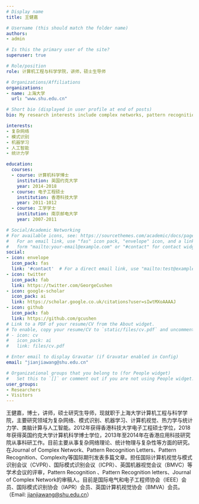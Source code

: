 ```yaml
---
# Display name
title: 王健嘉

# Username (this should match the folder name)
authors:
- admin

# Is this the primary user of the site?
superuser: true

# Role/position
role: 计算机工程与科学学院，讲师，硕士生导师

# Organizations/Affiliations
organizations:
- name: 上海大学
  url: "www.shu.edu.cn"

# Short bio (displayed in user profile at end of posts)
bio: My research interests include complex networks, pattern recognition and machine learning. Particularly, I interest in the statistical structural of pattern recognition, statistical mechanics in complex networks and the network neuroscience.

interests:
- 复杂网络
- 模式识别
- 机器学习
- 人工智能
- 统计力学

education:
  courses:
  - course: 计算机科学博士
    institution: 英国约克大学
    year: 2014-2018
  - course: 电子工程硕士
    institution: 香港科技大学
    year: 2011-1012
  - course: 工学学士
    institution: 南京邮电大学
    year: 2007-2011

# Social/Academic Networking
# For available icons, see: https://sourcethemes.com/academic/docs/page-builder/#icons
#   For an email link, use "fas" icon pack, "envelope" icon, and a link in the
#   form "mailto:your-email@example.com" or "#contact" for contact widget.
social:
- icon: envelope
  icon_pack: fas
  link: '#contact'  # For a direct email link, use "mailto:test@example.org".
- icon: twitter
  icon_pack: fab
  link: https://twitter.com/GeorgeCushen
- icon: google-scholar
  icon_pack: ai
  link: https://scholar.google.co.uk/citations?user=sIwtMXoAAAAJ
- icon: github
  icon_pack: fab
  link: https://github.com/gcushen
# Link to a PDF of your resume/CV from the About widget.
# To enable, copy your resume/CV to `static/files/cv.pdf` and uncomment the lines below.
# - icon: cv
#   icon_pack: ai
#   link: files/cv.pdf

# Enter email to display Gravatar (if Gravatar enabled in Config)
email: "jianjiawang@shu.edu.cn"

# Organizational groups that you belong to (for People widget)
#   Set this to `[]` or comment out if you are not using People widget.
user_groups:
- Researchers
- Visitors
---
```


王健嘉，博士，讲师，硕士研究生导师，现就职于上海大学计算机工程与科学学院，主要研究领域为复杂网络、模式识别、机器学习、计算机视觉、热力学与统计力学、类脑计算与人工智能。2012年获得香港科技大学电子工程硕士学位，2018年获得英国约克大学计算机科学博士学位，2013年至2014年在香港应用科技研究院从事科研工作。目前主要从事复杂网络理论、统计物理与复杂性等方面的研究。在Journal of Complex Network、Pattern Recognition Letters、Pattern Recognition、Complexity等国际期刊发表多篇文章。担任国际计算机视觉与模式识别会议（CVPR）、国际模式识别会议（ICPR）、英国机器视觉会议（BMVC）等学术会议的评审，Pattern Recognition 、Pattern Recognition letters、Journal of Complex Network的审稿人。目前是国际电气和电子工程师协会（IEEE）会员、国际模式识别协会（IAPR）会员、英国计算机视觉协会（BMVA）会员。（Email: jianjiawang@shu.edu.cn）
